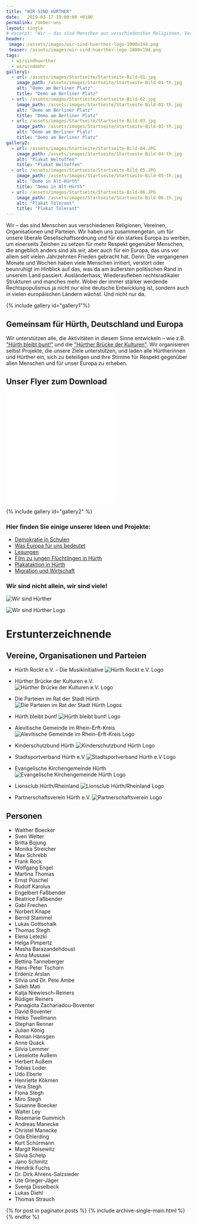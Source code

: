 ```yaml
---
title: "WIR SIND HÜRTHER"
date:   2019-03-17 19:00:00 +0100
permalink: /Ueber-uns
layout: single
# excerpt: "Wir – das sind Menschen aus verschiedensten Religionen, Vereinen, Organisationen und Parteien."
header:
 image: /assets/images/wir-sind-huerther-logo-1000x194.png
 teaser: /assets/images/wir-sind-huerther-logo-1000x194.png
tags: 
  - wirsindhuerther
  - wirsindmehr
gallery1:
  - url: /assets/images/Startseite/Startseite-Bild-01.jpg
    image_path: /assets/images/Startseite/Startseite-Bild-01-th.jpg
    alt: "Demo am Berliner Platz"
    title: "Demo am Berliner Platz"
  - url: /assets/images/Startseite/Startseite-Bild-02.jpg
    image_path: /assets/images/Startseite/Startseite-Bild-02-th.jpg
    alt: "Demo am Berliner Platz"
    title: "Demo am Berliner Platz"
  - url: /assets/images/Startseite/Startseite-Bild-03.jpg
    image_path: /assets/images/Startseite/Startseite-Bild-03-th.jpg
    alt: "Demo am Berliner Platz"
    title: "Demo am Berliner Platz"
gallery2:
  - url: /assets/images/Startseite/Startseite-Bild-04.JPG
    image_path: /assets/images/Startseite/Startseite-Bild-04-th.jpg
    alt: "Plakat Weltoffen"
    title: "Plakat Weltoffen"
  - url: /assets/images/Startseite/Startseite-Bild-05.JPG
    image_path: /assets/images/Startseite/Startseite-Bild-05-th.jpg
    alt: "Demo in Alt-Hürth"
    title: "Demo in Alt-Hürth"
  - url: /assets/images/Startseite/Startseite-Bild-06.JPG
    image_path: /assets/images/Startseite/Startseite-Bild-06-th.jpg
    alt: "Plakat Tolerant"
    title: "Plakat Tolerant"
---
```


Wir – das sind Menschen aus verschiedenen Religionen, Vereinen, Organisationen und Parteien. Wir haben uns zusammengetan, um für unsere liberale Gesellschaftsordnung und für ein starkes Europa zu werben, um einerseits Zeichen zu setzen für mehr Respekt gegenüber Menschen, die angeblich anders sind als wir, aber auch für ein Europa, das uns vor allem seit vielen Jahrzehnten Frieden gebracht hat.
Denn: Die vergangenen Monate und Wochen haben viele Menschen irritiert, verstört oder beunruhigt im Hinblick auf das, was da am äußersten politischen Rand in unserem Land passiert. Ausländerhass, Wiederaufleben rechtsradikaler Strukturen und manches mehr. Wobei der immer stärker werdende Rechtspopulismus ja nicht nur eine deutsche Entwicklung ist, sondern auch in vielen europäischen Ländern wächst. Und nicht nur da. 

{% include gallery id="gallery1"%}

## Gemeinsam für Hürth, Deutschland und Europa
Wir unterstützen alle, die Aktivitäten in diesem Sinne entwickeln – wie z.B. ["Hürth bleibt bunt!"](https://huerth-bleibt-bunt.de) und die ["Hürther Brücke der Kulturen"](http://huerther-bruecke-der-kulturen.de/). Wir organisieren selbst Projekte, die unsere Ziele unterstützen, und laden alle Hürtherinnen und Hürther ein, sich zu beteiligen und ihre Stimme für Respekt gegenüber allen Menschen und für unser Europa zu erheben.

## Unser Flyer zum Download
![Unser Flyer - Vorderseite](/assets/images/2019-05-17Flyer-Vorderseite.pdf)
![Unser Flyer - Rückseite](/assets/images/2019-05-17-Flyer-Rueckseite.pdf)

{% include gallery id="gallery2" %}

### Hier finden Sie einige unserer Ideen und Projekte:
* [Demokratie in Schulen](/Demokratie-in-Schulen/)
* [Was Europa für uns bedeutet](/Was-Europa-fuer-uns-bedeutet/)
* [Lesungen](/Lesungen/)
* [Film zu jungen Flüchtlingen in Hürth](/Filmprojekt-Zwei-Jahre-Deutschland-im-Berli-Kino/)
* [Plakataktion in Hürth](/Plakataktion-in-Huerth/)
* [Migration und Wirtschaft](/Migration-und-Wirtschaft/)

### Wir sind nicht allein, wir sind viele!

![Wir sind Hürther](/assets/images/Startseite/Startseite-Bild-07.JPG)

![Wir sind Hürther Logo](/assets/images/wir-sind-huerther-logo-2480x480.png)



# Erstunterzeichnende
## Vereine, Organisationen und Parteien

  * Hürth Rockt e.V. – Die Musikinitiative
![Hürth Rockt e.V. Logo](/assets/images/Logos/Huerth-Rockt-Musikinitiative-Logo-292x92.png)

  * Hürther Brücke der Kulturen e.V.
![Hürther Brücke der Kulturen e.V. Logo](/assets/images/Logos/Huerther-Bruecke-der-Kulturen-Logo.jpg)

  * Die Parteien im Rat der Stadt Hürth
![Die Parteien im Rat der Stadt Hürth Logos](/assets/images/Logos/Parteien-im-Rat-der-Stadt-Huerth-Logos.png)

  * Hürth bleibt bunt!
![Hürth bleibt bunt! Logo](/assets/images/Logos/Huerth_bleibt_bunt_Header_313x92.png)

  * Alevitische Gemeinde im Rhein-Erft-Kreis
![Alevitische Gemeinde im Rhein-Erft-Kreis Logo](/assets/images/Logos/AKM-REK-Logo-90x92.jpg)

  * Kinderschutzbund Hürth
![Kinderschutzbund Hürth Logo](/assets/images/Logos/Logo_KSB_Huerth_517x92.jpg)

  * Stadtsportverband Hürth e.V
![Stadtsportverband Hürth e.V Logo](/assets/images/Logos/Stadtsportverband-Huerth-Logo.png)

  * Evangelische Kirchengemeinde Hürth
![Evangelische Kirchengemeinde Hürth Logo](/assets/images/Logos/Evangelische-Kirchengemeinde-Huerth-Logo-488x92.png)

  * Lionsclub Hürth/Rheinland
![Lionsclub Hürth/Rheinland Logo](/assets/images/Logos/Lions-Club-Huerth-Logo-101x92.png)

  * Partnerschaftsverein Hürth e.V.
![Partnerschaftsverein Logo](/assets/images/Logos/PVH-Logo.png)

## Personen

  * Walther Boecker
  * Sven Welter
  * Britta Bojung 
  * Monika Streicher
  * Max Schrebb
  * Frank Rock
  * Wolfgang Engel
  * Martina Thomas
  * Ernst Püschel
  * Rudolf Karolus
  * Engelbert Faßbender
  * Beatrice Faßbender
  * Gabi Frechen
  * Norbert Knape
  * Bernd Stammel 
  * Lukas Gottschalk
  * Thomas Stegh
  * Elena Letezki 
  * Helga Pimpertz 
  * Masha Barazandehdoust
  * Anna Mussawi 
  * Bettina Tanneberger
  * Hans-Peter Tschorn
  * Erdeniz Arslan
  * Silvia und Dr. Pete Ambe
  * Saleh Mati
  * Katja Niewiesch-Reiners
  * Rüdiger Reiners
  * Panagiota Zachariadou-Boventer
  * David Boventer
  * Heiko Twellmann
  * Stephan Renner
  * Julian König
  * Roman Hänsgen
  * Anne Quack
  * Silvia Lemmer
  * Lieselotte Außem
  * Herbert Außem
  * Tobias Loder
  * Udo Eberle 
  * Henriette Kökmen
  * Vera Stegh
  * Fiona Stegh
  * Miro Stegh
  * Susanne Boecker
  * Walter Ley
  * Rosemarie Gummich
  * Andreas Manecke
  * Christel Manecke
  * Oda Ehlerding
  * Kurt Schürmann
  * Margit Reisewitz
  * Silvia Schelp
  * Jano Schmitz
  * Hendrik Fuchs
  * Dr. Dirk Ahrens-Salzsieder
  * Ute Grieger-Jäger
  * Svenja Disselbeck
  * Lukas Diehl
  * Thomas Strauch 
 
{% for post in paginator.posts %}
  {% include archive-single-main.html %}
{% endfor %}


